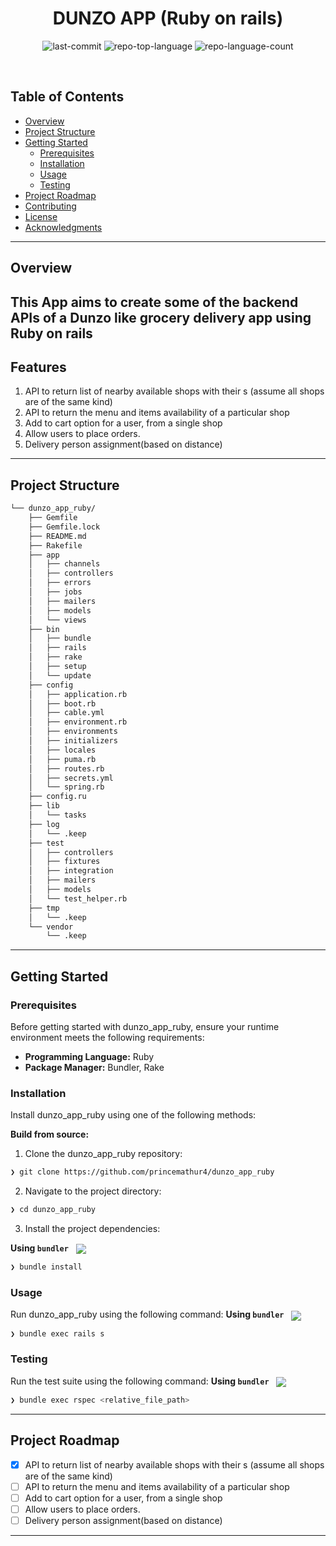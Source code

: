 <p align="center"><h1 align="center">DUNZO APP  (Ruby on rails) </h1></p>
<p align="center">
	<img src="https://img.shields.io/github/last-commit/princemathur4/dunzo_app_ruby?style=default&logo=git&logoColor=white&color=0080ff" alt="last-commit">
	<img src="https://img.shields.io/github/languages/top/princemathur4/dunzo_app_ruby?style=default&color=0080ff" alt="repo-top-language">
	<img src="https://img.shields.io/github/languages/count/princemathur4/dunzo_app_ruby?style=default&color=0080ff" alt="repo-language-count">
</p>
<p align="center"><!-- default option, no dependency badges. -->
</p>
<p align="center">
	<!-- default option, no dependency badges. -->
</p>
<br>

##  Table of Contents

- [ Overview](#-overview)
- [ Project Structure](#-project-structure)
- [ Getting Started](#-getting-started)
  - [ Prerequisites](#-prerequisites)
  - [ Installation](#-installation)
  - [ Usage](#-usage)
  - [ Testing](#-testing)
- [ Project Roadmap](#-project-roadmap)
- [ Contributing](#-contributing)
- [ License](#-license)
- [ Acknowledgments](#-acknowledgments)

---

##  Overview

This App aims to create some of the backend APIs of a Dunzo like grocery delivery app using Ruby on rails  
---

##  Features
1. API to return list of nearby available shops with their s (assume all shops are of the
same kind)
2. API to return the menu and items availability of a particular shop
3. Add to cart option for a user, from a single shop
4. Allow users to place orders.
5. Delivery person assignment(based on distance)
---

##  Project Structure

```sh
└── dunzo_app_ruby/
    ├── Gemfile
    ├── Gemfile.lock
    ├── README.md
    ├── Rakefile
    ├── app
    │   ├── channels
    │   ├── controllers
    │   ├── errors
    │   ├── jobs
    │   ├── mailers
    │   ├── models
    │   └── views
    ├── bin
    │   ├── bundle
    │   ├── rails
    │   ├── rake
    │   ├── setup
    │   └── update
    ├── config
    │   ├── application.rb
    │   ├── boot.rb
    │   ├── cable.yml
    │   ├── environment.rb
    │   ├── environments
    │   ├── initializers
    │   ├── locales
    │   ├── puma.rb
    │   ├── routes.rb
    │   ├── secrets.yml
    │   └── spring.rb
    ├── config.ru
    ├── lib
    │   └── tasks
    ├── log
    │   └── .keep
    ├── test
    │   ├── controllers
    │   ├── fixtures
    │   ├── integration
    │   ├── mailers
    │   ├── models
    │   └── test_helper.rb
    ├── tmp
    │   └── .keep
    └── vendor
        └── .keep
```

---
##  Getting Started

###  Prerequisites

Before getting started with dunzo_app_ruby, ensure your runtime environment meets the following requirements:

- **Programming Language:** Ruby
- **Package Manager:** Bundler, Rake


###  Installation

Install dunzo_app_ruby using one of the following methods:

**Build from source:**

1. Clone the dunzo_app_ruby repository:
```sh
❯ git clone https://github.com/princemathur4/dunzo_app_ruby
```

2. Navigate to the project directory:
```sh
❯ cd dunzo_app_ruby
```

3. Install the project dependencies:


**Using `bundler`** &nbsp; [<img align="center" src="https://img.shields.io/badge/Ruby-CC342D.svg?style={badge_style}&logo=ruby&logoColor=white" />](https://www.ruby-lang.org/)

```sh
❯ bundle install
```

###  Usage
Run dunzo_app_ruby using the following command:
**Using `bundler`** &nbsp; [<img align="center" src="https://img.shields.io/badge/Ruby-CC342D.svg?style={badge_style}&logo=ruby&logoColor=white" />](https://www.ruby-lang.org/)

```sh
❯ bundle exec rails s
```



###  Testing
Run the test suite using the following command:
**Using `bundler`** &nbsp; [<img align="center" src="https://img.shields.io/badge/Ruby-CC342D.svg?style={badge_style}&logo=ruby&logoColor=white" />](https://www.ruby-lang.org/)

```sh
❯ bundle exec rspec <relative_file_path>
```


---
##  Project Roadmap
- [x] API to return list of nearby available shops with their s (assume all shops are of the same kind)
- [ ] API to return the menu and items availability of a particular shop
- [ ] Add to cart option for a user, from a single shop
- [ ] Allow users to place orders.
- [ ] Delivery person assignment(based on distance)

---
